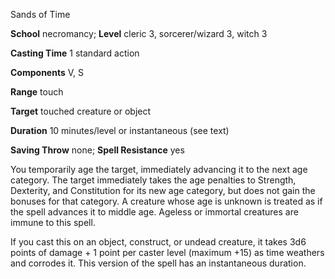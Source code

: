 Sands of Time

**School** necromancy; **Level** cleric 3, sorcerer/wizard 3, witch 3

**Casting Time** 1 standard action

**Components** V, S

**Range** touch

**Target** touched creature or object

**Duration** 10 minutes/level or instantaneous (see text)

**Saving Throw** none; **Spell Resistance** yes

You temporarily age the target, immediately advancing it to the next age category. The target immediately takes the age penalties to Strength, Dexterity, and Constitution for its new age category, but does not gain the bonuses for that category. A creature whose age is unknown is treated as if the spell advances it to middle age. Ageless or immortal creatures are immune to this spell.

If you cast this on an object, construct, or undead creature, it takes 3d6 points of damage + 1 point per caster level (maximum +15) as time weathers and corrodes it. This version of the spell has an instantaneous duration.

